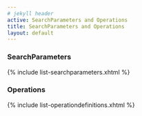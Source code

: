 ```yaml
---
# jekyll header
active: SearchParameters and Operations
title: SearchParameters and Operations
layout: default
---
```


### SearchParameters
{% include list-searchparameters.xhtml %}


### Operations

{% include list-operationdefinitions.xhtml %}